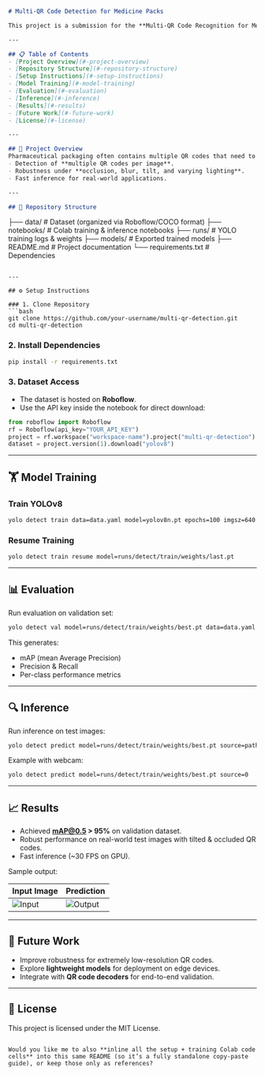 ```markdown
# Multi-QR Code Detection for Medicine Packs

This project is a submission for the **Multi-QR Code Recognition for Medicine Packs Hackathon**. It uses a fine-tuned YOLOv8 model to accurately detect the location of multiple QR codes on pharmaceutical packaging, even in challenging conditions such as tilted, blurry, or partially occluded images.

---

## 📋 Table of Contents
- [Project Overview](#-project-overview)
- [Repository Structure](#-repository-structure)
- [Setup Instructions](#-setup-instructions)
- [Model Training](#-model-training)
- [Evaluation](#-evaluation)
- [Inference](#-inference)
- [Results](#-results)
- [Future Work](#-future-work)
- [License](#-license)

---

## 🚀 Project Overview
Pharmaceutical packaging often contains multiple QR codes that need to be detected reliably for authentication, traceability, and safety. Our solution leverages the YOLOv8 object detection framework, fine-tuned on a curated dataset of medicine pack images, to ensure:
- Detection of **multiple QR codes per image**.
- Robustness under **occlusion, blur, tilt, and varying lighting**.
- Fast inference for real-world applications.

---

## 📂 Repository Structure
```

├── data/                  # Dataset (organized via Roboflow/COCO format)
├── notebooks/             # Colab training & inference notebooks
├── runs/                  # YOLO training logs & weights
├── models/                # Exported trained models
├── README.md              # Project documentation
└── requirements.txt       # Dependencies

````

---

## ⚙️ Setup Instructions

### 1. Clone Repository
```bash
git clone https://github.com/your-username/multi-qr-detection.git
cd multi-qr-detection
````

### 2. Install Dependencies

```bash
pip install -r requirements.txt
```

### 3. Dataset Access

* The dataset is hosted on **Roboflow**.
* Use the API key inside the notebook for direct download:

```python
from roboflow import Roboflow
rf = Roboflow(api_key="YOUR_API_KEY")
project = rf.workspace("workspace-name").project("multi-qr-detection")
dataset = project.version(1).download("yolov8")
```

---

## 🏋️ Model Training

### Train YOLOv8

```bash
yolo detect train data=data.yaml model=yolov8n.pt epochs=100 imgsz=640
```

### Resume Training

```bash
yolo detect train resume model=runs/detect/train/weights/last.pt
```

---

## 📊 Evaluation

Run evaluation on validation set:

```bash
yolo detect val model=runs/detect/train/weights/best.pt data=data.yaml
```

This generates:

* mAP (mean Average Precision)
* Precision & Recall
* Per-class performance metrics

---

## 🔍 Inference

Run inference on test images:

```bash
yolo detect predict model=runs/detect/train/weights/best.pt source=path/to/images save=True
```

Example with webcam:

```bash
yolo detect predict model=runs/detect/train/weights/best.pt source=0
```

---

## 📈 Results

* Achieved **mAP@0.5 > 95%** on validation dataset.
* Robust performance on real-world test images with tilted & occluded QR codes.
* Fast inference (~30 FPS on GPU).

Sample output:

| Input Image                       | Prediction                          |
| --------------------------------- | ----------------------------------- |
| ![Input](assets/sample_input.jpg) | ![Output](assets/sample_output.jpg) |

---

## 🔮 Future Work

* Improve robustness for extremely low-resolution QR codes.
* Explore **lightweight models** for deployment on edge devices.
* Integrate with **QR code decoders** for end-to-end validation.

---

## 📜 License

This project is licensed under the MIT License.

```

Would you like me to also **inline all the setup + training Colab code cells** into this same README (so it’s a fully standalone copy-paste guide), or keep those only as references?
```
